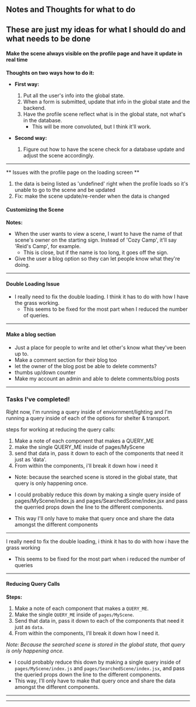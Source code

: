 ## Notes and Thoughts for what to do
These are just my ideas for what I should do and what needs to be done
---

#### Make the scene always visible on the profile page and have it update in real time

**Thoughts on two ways how to do it:**

- **First way:**
  1. Put all the user's info into the global state.
  2. When a form is submitted, update that info in the global state and the backend.
  3. Have the profile scene reflect what is in the global state, not what's in the database.
     - This will be more convoluted, but I think it'll work.

- **Second way:**
  1. Figure out how to have the scene check for a database update and adjust the scene accordingly.

---

** Issues with the profile page on the loading screen ** 
1. the data is being listed as 'undefined' right when the profile loads so it's unable to go to the scene and be updated
2. Fix: make the scene update/re-render when the data is changed





#### Customizing the Scene

**Notes:**
- When the user wants to view a scene, I want to have the name of that scene's owner on the starting sign. Instead of 'Cozy Camp', it'll say 'Reid's Camp', for example. 
  - This is close, but if the name is too long, it goes off the sign.
- Give the user a blog option so they can let people know what they're doing.
---




#### Double Loading Issue

- I really need to fix the double loading. I think it has to do with how I have the grass working.
  - This seems to be fixed for the most part when I reduced the number of queries.
---

#### Make a blog section
- Just a place for people to write and let other's know what they've been up to.
- Make a comment section for their blog too
- let the owner of the blog post be able to delete comments?
- thumbs up/down counter
- Make my account an admin and able to delete comments/blog posts
---



### Tasks I've completed!
Right now, I'm running a query inside of enviornment/lighting and I'm running a query inside of each of the options for shelter & transport.

steps for working at reducing the query calls:
1. Make a note of each component that makes a QUERY_ME 
2. make the single QUERY_ME inside of pages/MyScene 
3. send that data in, pass it down to each of the components that need it just as 'data'.
4. From within the components, i'll break it down how i need it

* Note: because the searched scene is stored in the global state, that query is only happening once.

- I could probably reduce this down by making a single query inside of pages/MyScene/index.js and pages/SearchedScene/index.jsx and pass the querried props down the line to the different components. 

- This way I'll only have to make that query once and share the data amongst the different components

----
I really need to fix the double loading, i think it has to do with how i have the grass working

- This seems to be fixed for the most part when i reduced the number of queries
---

#### Reducing Query Calls

**Steps:**
1. Make a note of each component that makes a `QUERY_ME`.
2. Make the single `QUERY_ME` inside of `pages/MyScene`.
3. Send that data in, pass it down to each of the components that need it just as `data`.
4. From within the components, I'll break it down how I need it.

*Note: Because the searched scene is stored in the global state, that query is only happening once.*

- I could probably reduce this down by making a single query inside of `pages/MyScene/index.js` and `pages/SearchedScene/index.jsx`, and pass the queried props down the line to the different components.
- This way, I'll only have to make that query once and share the data amongst the different components.
---




*******************************************



